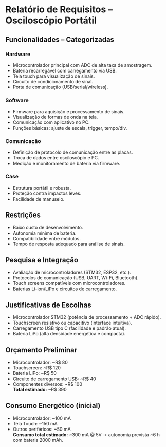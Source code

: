 # Relatório de Requisitos – Osciloscópio Portátil

## Funcionalidades – Categorizadas
### Hardware
- Microcontrolador principal com ADC de alta taxa de amostragem.
- Bateria recarregável com carregamento via USB.
- Tela touch para visualização de sinais.
- Circuito de condicionamento de sinal.
- Porta de comunicação (USB/serial/wireless).

### Software
- Firmware para aquisição e processamento de sinais.
- Visualização de formas de onda na tela.
- Comunicação com aplicativo no PC.
- Funções básicas: ajuste de escala, trigger, tempo/div.

### Comunicação
- Definição de protocolo de comunicação entre as placas.
- Troca de dados entre osciloscópio e PC.
- Medição e monitoramento de bateria via firmware.

### Case
- Estrutura portátil e robusta.
- Proteção contra impactos leves.
- Facilidade de manuseio.

## Restrições
- Baixo custo de desenvolvimento.
- Autonomia mínima de bateria.
- Compatibilidade entre módulos.
- Tempo de resposta adequado para análise de sinais.

## Pesquisa e Integração
- Avaliação de microcontroladores (STM32, ESP32, etc.).
- Protocolos de comunicação (USB, UART, Wi-Fi, Bluetooth).
- Touch screens compatíveis com microcontroladores.
- Baterias Li-ion/LiPo e circuitos de carregamento.

## Justificativas de Escolhas
- Microcontrolador STM32 (potência de processamento + ADC rápido).
- Touchscreen resistivo ou capacitivo (interface intuitiva).
- Carregamento USB tipo C (facilidade e padrão atual).
- Bateria LiPo (alta densidade energética e compacta).

## Orçamento Preliminar
- Microcontrolador: ~R$ 80  
- Touchscreen: ~R$ 120  
- Bateria LiPo: ~R$ 50  
- Circuito de carregamento USB: ~R$ 40  
- Componentes diversos: ~R$ 100  
**Total estimado:** ~R$ 390  

## Consumo Energético (inicial)
- Microcontrolador: ~100 mA  
- Tela Touch: ~150 mA  
- Outros periféricos: ~50 mA  
**Consumo total estimado:** ~300 mA @ 5V → autonomia prevista ~6 h com bateria 2000 mAh.
